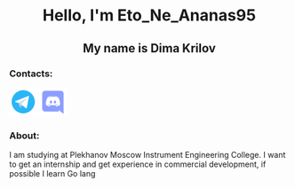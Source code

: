<h1 align="center">Hello, I'm Eto_Ne_Ananas95</h1>
<h2 align="center">My name is Dima Krilov</h2>
<h3>Contacts: </h3>
<p align="left">
<a href="https://t.me/BIG_zh0pa"><img src="https://raw.githubusercontent.com/broGideon/MyCustomization/main/Icons/telegram.svg" height="50" width="50"/></a>
<a href="https://t.me/BIG_zh0pa"><img src="https://raw.githubusercontent.com/broGideon/MyCustomization/main/Icons/discord.svg" height="50" width="50"/></a>
</p>
<h3>About:</h3>
<p>I am studying at Plekhanov Moscow Instrument Engineering College. I want to get an internship and get experience in commercial development, if possible I learn Go lang</p>
